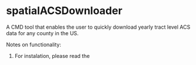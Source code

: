# spatialACSDownloader
A CMD tool that enables the user to quickly download yearly tract level ACS data for any county in the US. 

Notes on functionality:
1) For instalation, please read the 
